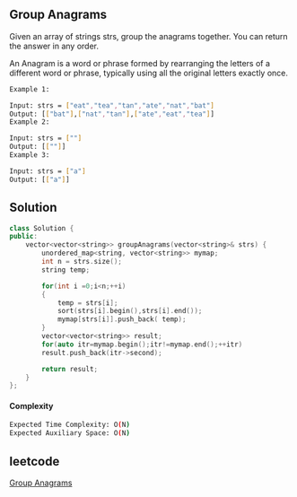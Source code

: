 ##  Group Anagrams
Given an array of strings strs, group the anagrams together. You can return the answer in any order.

An Anagram is a word or phrase formed by rearranging the letters of a different word or phrase, typically using all the original letters exactly once.
```bash 
Example 1:

Input: strs = ["eat","tea","tan","ate","nat","bat"]
Output: [["bat"],["nat","tan"],["ate","eat","tea"]]
Example 2:

Input: strs = [""]
Output: [[""]]
Example 3:

Input: strs = ["a"]
Output: [["a"]]
```

## Solution 

```cpp
class Solution {
public:
    vector<vector<string>> groupAnagrams(vector<string>& strs) {
        unordered_map<string, vector<string>> mymap;
        int n = strs.size();
        string temp;

        for(int i =0;i<n;++i)
        {
            temp = strs[i];
            sort(strs[i].begin(),strs[i].end());
            mymap[strs[i]].push_back( temp);
        }
        vector<vector<string>> result;
        for(auto itr=mymap.begin();itr!=mymap.end();++itr)
        result.push_back(itr->second);

        return result;
    }
};
```
#### Complexity
```bash
Expected Time Complexity: O(N)
Expected Auxiliary Space: O(N)
```
## leetcode
[Group Anagrams](https://leetcode.com/problems/group-anagrams/description/)
